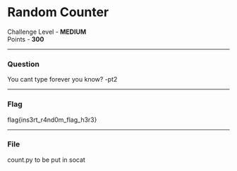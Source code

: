 # Random Counter

Challenge Level - __MEDIUM__  
Points - __300__

---
### Question
You cant type forever you know? -pt2

---

### Flag

flag{ins3rt_r4nd0m_flag_h3r3}

---
### File
count.py to be put in socat
